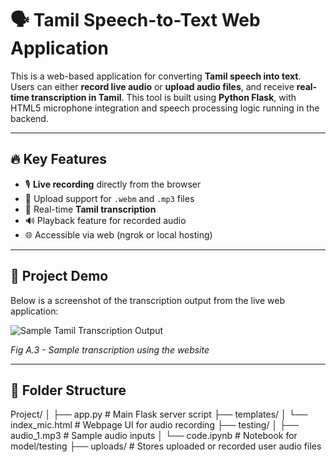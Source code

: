 # 🗣️ Tamil Speech-to-Text Web Application

This is a web-based application for converting **Tamil speech into text**. Users can either **record live audio** or **upload audio files**, and receive **real-time transcription in Tamil**. This tool is built using **Python Flask**, with HTML5 microphone integration and speech processing logic running in the backend.

---

## 🔥 Key Features

- 🎙️ **Live recording** directly from the browser
- 📂 Upload support for `.webm` and `.mp3` files
- 📝 Real-time **Tamil transcription**
- 🔊 Playback feature for recorded audio
- 🌐 Accessible via web (ngrok or local hosting)

---

## 📸 Project Demo

Below is a screenshot of the transcription output from the live web application:

![Sample Tamil Transcription Output](ee3bb28d-84ac-416b-8451-b4ccd0434e56.png)

*Fig A.3 - Sample transcription using the website*

---

## 📁 Folder Structure

Project/
│
├── app.py # Main Flask server script
├── templates/
│ └── index_mic.html # Webpage UI for audio recording
├── testing/
│ ├── audio_1.mp3 # Sample audio inputs
│ └── code.ipynb # Notebook for model/testing
├── uploads/ # Stores uploaded or recorded user audio files



